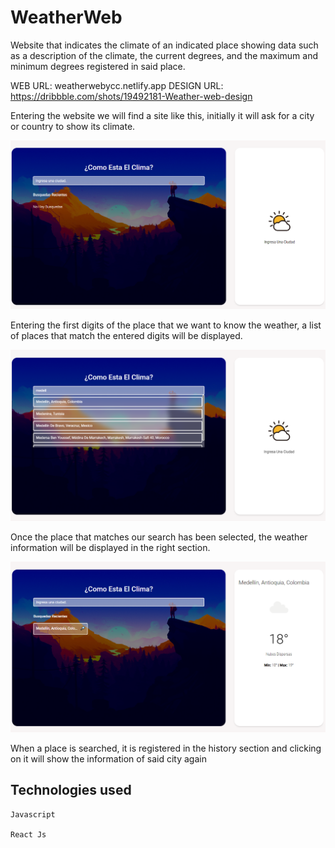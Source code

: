 # WeatherWeb

Website that indicates the climate of an indicated place showing data such as a description of the climate, the current degrees, and the maximum and minimum degrees registered in said place.

WEB URL: weatherwebycc.netlify.app
DESIGN URL: https://dribbble.com/shots/19492181-Weather-web-design

Entering the website we will find a site like this, initially it will ask for a city or country to show its climate.

![image-text](https://github.com/yaidercc/REACT-WeatherWeb/blob/master/src/assets/design/home.PNG)

Entering the first digits of the place that we want to know the weather, a list of places that match the entered digits will be displayed.

![image-text](https://github.com/yaidercc/REACT-WeatherWeb/blob/master/src/assets/design/busqueda.PNG)

Once the place that matches our search has been selected, the weather information will be displayed in the right section.

![image-text](https://github.com/yaidercc/REACT-WeatherWeb/blob/master/src/assets/design/clima.PNG)


When a place is searched, it is registered in the history section and clicking on it will show the information of said city again

## Technologies used

    Javascript
    
    React Js


